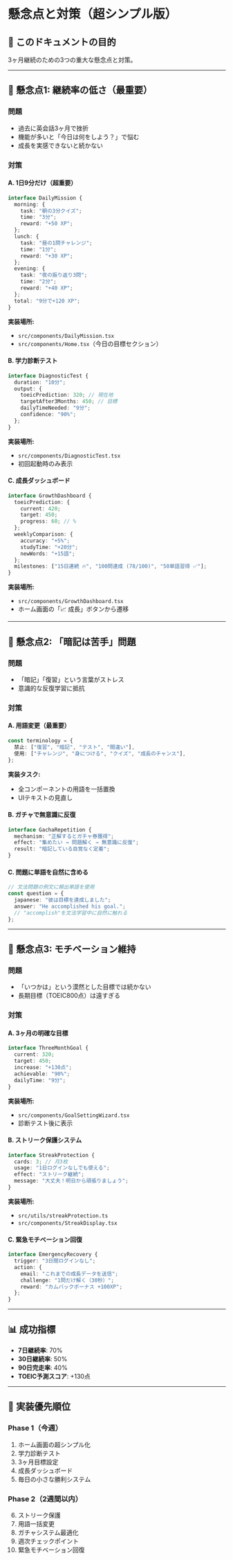 # 懸念点と対策（超シンプル版）

## 🎯 このドキュメントの目的

3ヶ月継続のための3つの重大な懸念点と対策。

---

## 🚨 懸念点1: 継続率の低さ（最重要）

### 問題
- 過去に英会話3ヶ月で挫折
- 機能が多いと「今日は何をしよう？」で悩む
- 成長を実感できないと続かない

### 対策

#### A. 1日9分だけ（超重要）

```typescript
interface DailyMission {
  morning: {
    task: "朝の3分クイズ";
    time: "3分";
    reward: "+50 XP";
  };
  lunch: {
    task: "昼の1問チャレンジ";
    time: "1分";
    reward: "+30 XP";
  };
  evening: {
    task: "夜の振り返り3問";
    time: "2分";
    reward: "+40 XP";
  };
  total: "9分で+120 XP";
}
```

**実装場所:**
- `src/components/DailyMission.tsx`
- `src/components/Home.tsx`（今日の目標セクション）

#### B. 学力診断テスト

```typescript
interface DiagnosticTest {
  duration: "10分";
  output: {
    toeicPrediction: 320; // 現在地
    targetAfter3Months: 450; // 目標
    dailyTimeNeeded: "9分";
    confidence: "90%";
  };
}
```

**実装場所:**
- `src/components/DiagnosticTest.tsx`
- 初回起動時のみ表示

#### C. 成長ダッシュボード

```typescript
interface GrowthDashboard {
  toeicPrediction: {
    current: 420;
    target: 450;
    progress: 60; // %
  };
  weeklyComparison: {
    accuracy: "+5%";
    studyTime: "+20分";
    newWords: "+15語";
  };
  milestones: ["15日連続 🔥", "100問達成 (78/100)", "50単語習得 ✅"];
}
```

**実装場所:**
- `src/components/GrowthDashboard.tsx`
- ホーム画面の「📈 成長」ボタンから遷移

---

## 🚨 懸念点2: 「暗記は苦手」問題

### 問題
- 「暗記」「復習」という言葉がストレス
- 意識的な反復学習に抵抗

### 対策

#### A. 用語変更（最重要）

```typescript
const terminology = {
  禁止: ["復習", "暗記", "テスト", "間違い"],
  使用: ["チャレンジ", "身につける", "クイズ", "成長のチャンス"],
};
```

**実装タスク:**
- 全コンポーネントの用語を一括置換
- UIテキストの見直し

#### B. ガチャで無意識に反復

```typescript
interface GachaRepetition {
  mechanism: "正解するとガチャ券獲得";
  effect: "集めたい → 問題解く → 無意識に反復";
  result: "暗記している自覚なく定着";
}
```

#### C. 問題に単語を自然に含める

```typescript
// 文法問題の例文に頻出単語を使用
const question = {
  japanese: "彼は目標を達成しました";
  answer: "He accomplished his goal.";
  // "accomplish"を文法学習中に自然に触れる
};
```

---

## 🚨 懸念点3: モチベーション維持

### 問題
- 「いつかは」という漠然とした目標では続かない
- 長期目標（TOEIC800点）は遠すぎる

### 対策

#### A. 3ヶ月の明確な目標

```typescript
interface ThreeMonthGoal {
  current: 320;
  target: 450;
  increase: "+130点";
  achievable: "90%";
  dailyTime: "9分";
}
```

**実装場所:**
- `src/components/GoalSettingWizard.tsx`
- 診断テスト後に表示

#### B. ストリーク保護システム

```typescript
interface StreakProtection {
  cards: 3; // 月3枚
  usage: "1日ログインなしでも使える";
  effect: "ストリーク継続";
  message: "大丈夫！明日から頑張りましょう";
}
```

**実装場所:**
- `src/utils/streakProtection.ts`
- `src/components/StreakDisplay.tsx`

#### C. 緊急モチベーション回復

```typescript
interface EmergencyRecovery {
  trigger: "3日間ログインなし";
  action: {
    email: "これまでの成長データを送信";
    challenge: "1問だけ解く（30秒）";
    reward: "カムバックボーナス +100XP";
  };
}
```

---

## 📊 成功指標

- **7日継続率**: 70%
- **30日継続率**: 50%
- **90日完走率**: 40%
- **TOEIC予測スコア**: +130点

---

## 🎯 実装優先順位

### Phase 1（今週）
1. ホーム画面の超シンプル化
2. 学力診断テスト
3. 3ヶ月目標設定
4. 成長ダッシュボード
5. 毎日の小さな勝利システム

### Phase 2（2週間以内）
6. ストリーク保護
7. 用語一括変更
8. ガチャシステム最適化
9. 週次チェックポイント
10. 緊急モチベーション回復
